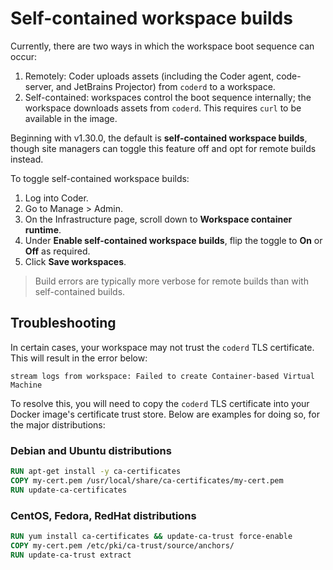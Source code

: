 # Self-contained workspace builds

Currently, there are two ways in which the workspace boot sequence can occur:

1. Remotely: Coder uploads assets (including the Coder agent, code-server, and
   JetBrains Projector) from `coderd` to a workspace.
1. Self-contained: workspaces control the boot sequence internally; the
   workspace downloads assets from `coderd`. This requires `curl` to be
   available in the image.

Beginning with v1.30.0, the default is **self-contained workspace builds**,
though site managers can toggle this feature off and opt for remote builds
instead.

To toggle self-contained workspace builds:

1. Log into Coder.
1. Go to Manage > Admin.
1. On the Infrastructure page, scroll down to **Workspace container runtime**.
1. Under **Enable self-contained workspace builds**, flip the toggle to **On**
   or **Off** as required.
1. Click **Save workspaces**.

> Build errors are typically more verbose for remote builds than with
> self-contained builds.

## Troubleshooting

In certain cases, your workspace may not trust the `coderd` TLS certificate.
This will result in the error below:

```console
stream logs from workspace: Failed to create Container-based Virtual Machine
```

To resolve this, you will need to copy the `coderd` TLS certificate into your
Docker image's certificate trust store. Below are examples for doing so, for the
major distributions:

### Debian and Ubuntu distributions

```Dockerfile
RUN apt-get install -y ca-certificates
COPY my-cert.pem /usr/local/share/ca-certificates/my-cert.pem
RUN update-ca-certificates
```

### CentOS, Fedora, RedHat distributions

```Dockerfile
RUN yum install ca-certificates && update-ca-trust force-enable
COPY my-cert.pem /etc/pki/ca-trust/source/anchors/
RUN update-ca-trust extract
```
